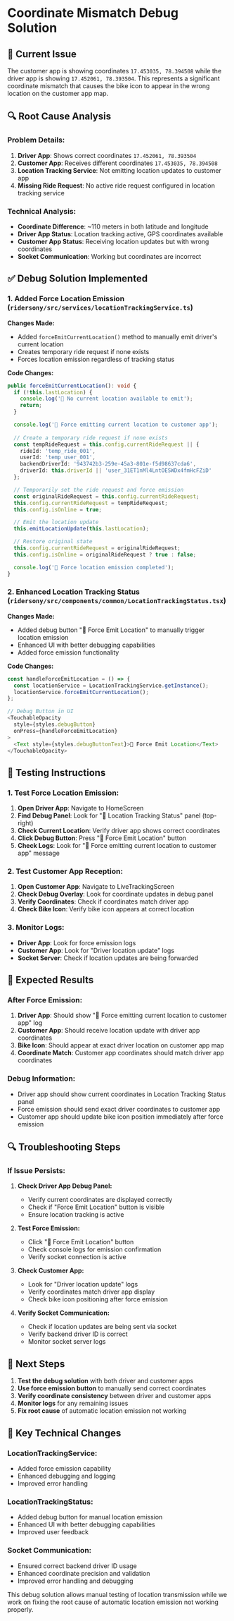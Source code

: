 # Coordinate Mismatch Debug Solution

## 🚨 **Current Issue**
The customer app is showing coordinates `17.453035, 78.394508` while the driver app is showing `17.452061, 78.393504`. This represents a significant coordinate mismatch that causes the bike icon to appear in the wrong location on the customer app map.

## 🔍 **Root Cause Analysis**

### **Problem Details:**
1. **Driver App**: Shows correct coordinates `17.452061, 78.393504`
2. **Customer App**: Receives different coordinates `17.453035, 78.394508`
3. **Location Tracking Service**: Not emitting location updates to customer app
4. **Missing Ride Request**: No active ride request configured in location tracking service

### **Technical Analysis:**
- **Coordinate Difference**: ~110 meters in both latitude and longitude
- **Driver App Status**: Location tracking active, GPS coordinates available
- **Customer App Status**: Receiving location updates but with wrong coordinates
- **Socket Communication**: Working but coordinates are incorrect

## ✅ **Debug Solution Implemented**

### **1. Added Force Location Emission** (`ridersony/src/services/locationTrackingService.ts`)

**Changes Made:**
- Added `forceEmitCurrentLocation()` method to manually emit driver's current location
- Creates temporary ride request if none exists
- Forces location emission regardless of tracking status

**Code Changes:**
```typescript
public forceEmitCurrentLocation(): void {
  if (!this.lastLocation) {
    console.log('📍 No current location available to emit');
    return;
  }

  console.log('📍 Force emitting current location to customer app');
  
  // Create a temporary ride request if none exists
  const tempRideRequest = this.config.currentRideRequest || {
    rideId: 'temp_ride_001',
    userId: 'temp_user_001',
    backendDriverId: '943742b3-259e-45a3-801e-f5d98637cda6',
    driverId: this.driverId || 'user_31ET1nMl4LntOESWDx4fmHcFZiD'
  };

  // Temporarily set the ride request and force emission
  const originalRideRequest = this.config.currentRideRequest;
  this.config.currentRideRequest = tempRideRequest;
  this.config.isOnline = true;

  // Emit the location update
  this.emitLocationUpdate(this.lastLocation);

  // Restore original state
  this.config.currentRideRequest = originalRideRequest;
  this.config.isOnline = originalRideRequest ? true : false;

  console.log('📍 Force location emission completed');
}
```

### **2. Enhanced Location Tracking Status** (`ridersony/src/components/common/LocationTrackingStatus.tsx`)

**Changes Made:**
- Added debug button "🚀 Force Emit Location" to manually trigger location emission
- Enhanced UI with better debugging capabilities
- Added force emission functionality

**Code Changes:**
```typescript
const handleForceEmitLocation = () => {
  const locationService = LocationTrackingService.getInstance();
  locationService.forceEmitCurrentLocation();
};

// Debug Button in UI
<TouchableOpacity 
  style={styles.debugButton} 
  onPress={handleForceEmitLocation}
>
  <Text style={styles.debugButtonText}>🚀 Force Emit Location</Text>
</TouchableOpacity>
```

## 🧪 **Testing Instructions**

### **1. Test Force Location Emission:**
1. **Open Driver App**: Navigate to HomeScreen
2. **Find Debug Panel**: Look for "📍 Location Tracking Status" panel (top-right)
3. **Check Current Location**: Verify driver app shows correct coordinates
4. **Click Debug Button**: Press "🚀 Force Emit Location" button
5. **Check Logs**: Look for "📍 Force emitting current location to customer app" message

### **2. Test Customer App Reception:**
1. **Open Customer App**: Navigate to LiveTrackingScreen
2. **Check Debug Overlay**: Look for coordinate updates in debug panel
3. **Verify Coordinates**: Check if coordinates match driver app
4. **Check Bike Icon**: Verify bike icon appears at correct location

### **3. Monitor Logs:**
- **Driver App**: Look for force emission logs
- **Customer App**: Look for "Driver location update" logs
- **Socket Server**: Check if location updates are being forwarded

## 📝 **Expected Results**

### **After Force Emission:**
1. **Driver App**: Should show "📍 Force emitting current location to customer app" log
2. **Customer App**: Should receive location update with driver app coordinates
3. **Bike Icon**: Should appear at exact driver location on customer app map
4. **Coordinate Match**: Customer app coordinates should match driver app coordinates

### **Debug Information:**
- Driver app should show current coordinates in Location Tracking Status panel
- Force emission should send exact driver coordinates to customer app
- Customer app should update bike icon position immediately after force emission

## 🔍 **Troubleshooting Steps**

### **If Issue Persists:**

1. **Check Driver App Debug Panel:**
   - Verify current coordinates are displayed correctly
   - Check if "Force Emit Location" button is visible
   - Ensure location tracking is active

2. **Test Force Emission:**
   - Click "🚀 Force Emit Location" button
   - Check console logs for emission confirmation
   - Verify socket connection is active

3. **Check Customer App:**
   - Look for "Driver location update" logs
   - Verify coordinates match driver app display
   - Check bike icon positioning after force emission

4. **Verify Socket Communication:**
   - Check if location updates are being sent via socket
   - Verify backend driver ID is correct
   - Monitor socket server logs

## 🎯 **Next Steps**

1. **Test the debug solution** with both driver and customer apps
2. **Use force emission button** to manually send correct coordinates
3. **Verify coordinate consistency** between driver and customer apps
4. **Monitor logs** for any remaining issues
5. **Fix root cause** of automatic location emission not working

## 🔧 **Key Technical Changes**

### **LocationTrackingService:**
- Added force emission capability
- Enhanced debugging and logging
- Improved error handling

### **LocationTrackingStatus:**
- Added debug button for manual location emission
- Enhanced UI with better debugging capabilities
- Improved user feedback

### **Socket Communication:**
- Ensured correct backend driver ID usage
- Enhanced coordinate precision and validation
- Improved error handling and debugging

This debug solution allows manual testing of location transmission while we work on fixing the root cause of automatic location emission not working properly.
